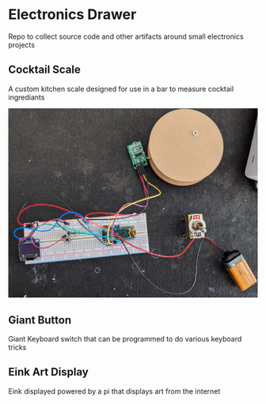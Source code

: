 # Electronics Drawer

Repo to collect source code and other artifacts around small electronics projects

## Cocktail Scale

A custom kitchen scale designed for use in a bar to measure cocktail ingrediants

![Prototype](/cocktail_scale/prototype.jpg)

## Giant Button

Giant Keyboard switch that can be programmed to do various keyboard tricks

## Eink Art Display

Eink displayed powered by a pi that displays art from the internet
